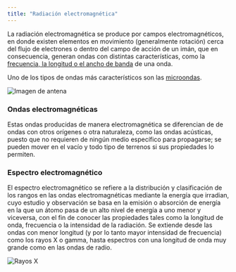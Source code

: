 ```yaml
---
title: "Radiación electromagnética"
---
```


La radiación electromagnética se produce por campos electromagnéticos, en donde existen elementos en movimiento (generalmente rotación) cerca del flujo de electrones o dentro del campo de acción de un imán, que en consecuencia, generan ondas con distintas características, como la [frecuencia, la longitud o el ancho de banda](/telecomly/_post/2019-07-22-propiedades.md) de una onda.

Uno de los tipos de ondas más característicos son las [microondas](#).

![*Imagen de antena*](/telecomly/img/blogImg1.jpg "Antena")

### Ondas electromagnéticas

Estas ondas producidas de manera electromagnética se diferencian de de ondas con otros orígenes o otra naturaleza, como las ondas acústicas, puesto que no requieren de ningún medio específico para propagarse; se pueden mover en el vacío y todo tipo de terrenos si sus propiedades lo permiten. 

### Espectro electromagnético

El espectro electromagnético se refiere a la distribución y clasificación de los rangos en las ondas electromagnéticas mediante la energía que irradian, cuyo estudio y observación se basa en la emisión o absorción de energía en la que un átomo pasa de un alto nivel de energía a uno menor y viceversa, con el fin de conocer las propiedades tales como la longitud de onda, frecuencia o la intensidad de la radiación.
Se extiende desde las ondas con menor longitud (y por lo tanto mayor intensidad de frecuencia) como los rayos X o gamma, hasta espectros con una longitud de onda muy grande como en las ondas de radio.

![*Rayos X*](/telecomly/img/blogImg2.jpg "Rayos X")
